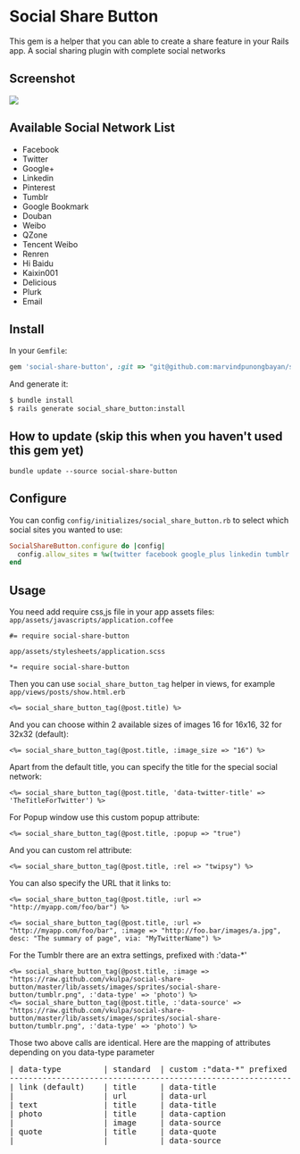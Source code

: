 # Social Share Button
This gem is a helper that you can able to create a share feature in your Rails app.
A social sharing plugin with complete social networks

## Screenshot
<img src="http://s24.postimg.org/p4p3kpojp/ZZZ_Small_Bite_Small_Bite_Test_Event_3_Vig.png"/>

## Available Social Network List
* Facebook
* Twitter
* Google+
* Linkedin
* Pinterest
* Tumblr
* Google Bookmark
* Douban
* Weibo
* QZone
* Tencent Weibo
* Renren
* Hi Baidu
* Kaixin001
* Delicious
* Plurk
* Email

## Install

In your `Gemfile`:
```ruby
gem 'social-share-button', :git => "git@github.com:marvindpunongbayan/social-share-button.git"
```

And generate it:
```bash
$ bundle install
$ rails generate social_share_button:install
```

## How to update (skip this when you haven't used this gem yet)
```bundle update --source social-share-button```


## Configure
You can config `config/initializes/social_share_button.rb` to select which social sites you wanted to use:
```ruby
SocialShareButton.configure do |config|
  config.allow_sites = %w(twitter facebook google_plus linkedin tumblr pinterest email)
end
```

## Usage
You need add require css,js file in your app assets files:
`app/assets/javascripts/application.coffee`

```
#= require social-share-button
```

`app/assets/stylesheets/application.scss`

```
*= require social-share-button
```

Then you can use `social_share_button_tag` helper in views, for example `app/views/posts/show.html.erb`
```erb
<%= social_share_button_tag(@post.title) %>
```

And you can choose within 2 available sizes of images 16 for 16x16, 32 for 32x32 (default):
```erb
<%= social_share_button_tag(@post.title, :image_size => "16") %>
```

Apart from the default title, you can specify the title for the special social network:
```erb
<%= social_share_button_tag(@post.title, 'data-twitter-title' => 'TheTitleForTwitter') %>
```

For Popup window use this custom popup attribute:

```erb
<%= social_share_button_tag(@post.title, :popup => "true")
```

And you can custom rel attribute:

```erb
<%= social_share_button_tag(@post.title, :rel => "twipsy") %>
```

You can also specify the URL that it links to:

```erb
<%= social_share_button_tag(@post.title, :url => "http://myapp.com/foo/bar") %>
```

```erb
<%= social_share_button_tag(@post.title, :url => "http://myapp.com/foo/bar", :image => "http://foo.bar/images/a.jpg", desc: "The summary of page", via: "MyTwitterName") %>
```

For the Tumblr there are an extra settings, prefixed with :'data-*'
```erb
<%= social_share_button_tag(@post.title, :image => "https://raw.github.com/vkulpa/social-share-button/master/lib/assets/images/sprites/social-share-button/tumblr.png", :'data-type' => 'photo') %>
<%= social_share_button_tag(@post.title, :'data-source' => "https://raw.github.com/vkulpa/social-share-button/master/lib/assets/images/sprites/social-share-button/tumblr.png", :'data-type' => 'photo') %>
```
Those two above calls are identical.
Here are the mapping of attributes depending on you data-type parameter

<pre>
| data-type         | standard  | custom :"data-*" prefixed  |
--------------------------------------------------------------
| link (default)    | title     | data-title                 |
|                   | url       | data-url                   |
| text              | title     | data-title                 |
| photo             | title     | data-caption               |
|                   | image     | data-source                |
| quote             | title     | data-quote                 |
|                   |           | data-source                |
</pre>
